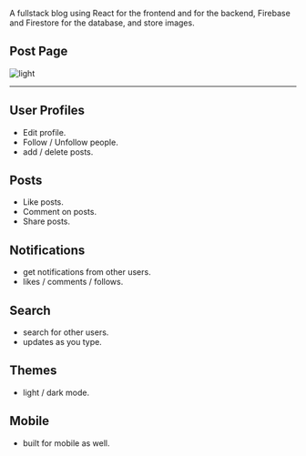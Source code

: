 A fullstack blog using React for the frontend and for the backend, Firebase and Firestore for the database, and store images.


## Post Page

![light](https://ibb.co/qD62dnd.png)

---

## User Profiles

- Edit profile.
- Follow / Unfollow people.
- add / delete posts.

## Posts

- Like posts.
- Comment on posts.
- Share posts.

## Notifications

- get notifications from other users.
- likes / comments / follows.

## Search

- search for other users.
- updates as you type.

## Themes

- light / dark mode.

## Mobile

- built for mobile as well.
